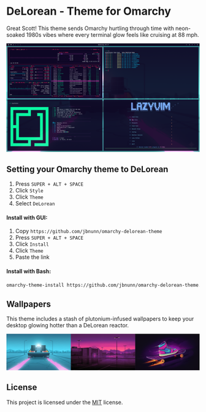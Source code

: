 # DeLorean - Theme for Omarchy

Great Scott! This theme sends Omarchy hurtling through time with neon-soaked 1980s vibes where every terminal glow feels like cruising at 88 mph.

![DeLorean Theme](preview.png)

## Setting your Omarchy theme to DeLorean

1. Press `SUPER + ALT + SPACE`
2. Click `Style`
3. Click `Theme`
4. Select `DeLorean`

#### Install with GUI:

1. Copy `https://github.com/jbnunn/omarchy-delorean-theme`
2. Press `SUPER + ALT + SPACE`
3. Click `Install`
4. Click `Theme`
5. Paste the link 

#### Install with Bash:

```bash
omarchy-theme-install https://github.com/jbnunn/omarchy-delorean-theme.git
```
## Wallpapers

This theme includes a stash of plutonium-infused wallpapers to keep your desktop glowing hotter than a DeLorean reactor.

![Wallpaper Preview](./wallpaper-preview.png)

## License

This project is licensed under the [MIT](LICENSE) license.
